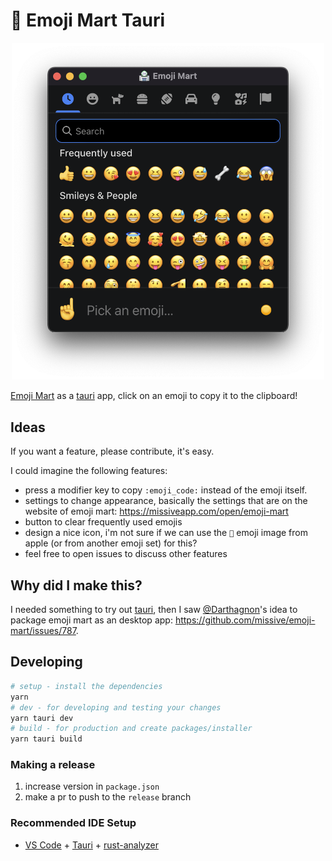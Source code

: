 # 🏪 Emoji Mart Tauri

<p align="center">
  <img src=".github/image.png" alt="screenshot" width="500px" />
</p>

[Emoji Mart](https://github.com/missive/emoji-mart) as a [tauri](https://tauri.app/) app, click on an emoji to copy it to the clipboard!

## Ideas

If you want a feature, please contribute, it's easy.

I could imagine the following features:

- press a modifier key to copy `:emoji_code:` instead of the emoji itself.
- settings to change appearance, basically the settings that are on the website of emoji mart: https://missiveapp.com/open/emoji-mart
- button to clear frequently used emojis
- design a nice icon, i'm not sure if we can use the `🏪` emoji image from apple (or from another emoji set) for this?
- feel free to open issues to discuss other features

## Why did I make this?

I needed something to try out [tauri](https://tauri.app/),
then I saw [@Darthagnon](https://github.com/Darthagnon)'s idea to package emoji mart as an desktop app: https://github.com/missive/emoji-mart/issues/787.

## Developing

```sh
# setup - install the dependencies
yarn
# dev - for developing and testing your changes
yarn tauri dev
# build - for production and create packages/installer
yarn tauri build
```

### Making a release

1. increase version in `package.json`
2. make a pr to push to the `release` branch

### Recommended IDE Setup

- [VS Code](https://code.visualstudio.com/) + [Tauri](https://marketplace.visualstudio.com/items?itemName=tauri-apps.tauri-vscode) + [rust-analyzer](https://marketplace.visualstudio.com/items?itemName=rust-lang.rust-analyzer)
